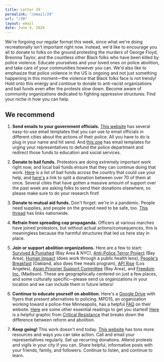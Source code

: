 ```yaml
---
title: Letter 39
permalink: "/email/39"
url: "/39"
layout: email
date: June 4, 2020
---
```


We're forgoing our regular format this week, since what we're doing recreationally isn't important right now. Instead, we'd like to encourage you all to donate to folks on the ground protesting the murders of George Floyd, Breonna Taylor, and the countless other Black folks who have been killed by police violence. Educate yourselves and your loved ones on police abolition, and take care of your communities however you can. We'd also like to emphasize that police violence in the US is ongoing and not just something happening in this moment—the violence that Black folks face is not trendy! Hold onto this energy and continue to donate to anti-racist organizations and bail funds even after the protests slow down. Become aware of community organizations dedicated to fighting oppressive structures. Find your niche in how you can help.

## We recommend

1. **Send emails to your government officials.** [This website](https://www.email2act.com) has several easy-to-use email templates that you can use to email officials in different cities about the actions of their police. All you have to do is plug in your name and hit send. And [this one](https://defund12.org/nyc) has email templates for urging your representatives to defund the police department and redirect those funds to education and social services.

2. **Donate to bail funds.** Protestors are doing extremely important work right now, and local bail funds ensure that they can continue doing that work. [Here](https://bailfunds.github.io) is a list of bail funds across the country that could use your help, and [here's](https://secure.actblue.com/donate/bail_funds_george_floyd) a link to split a donation between over 70 of them at once. Several cities that have gotten a massive amount of support over the past week are asking folks to send their donations elsewhere, so please make sure to do your research first!

3. **Donate to mutual aid funds.** Don't forget: we're in a pandemic. People need supplies, and people on the ground need to be safe, too. [This thread](https://twitter.com/thegirlwithfood/status/1267572248149442562) has links nationwide.

4. **Refrain from spreading cop propaganda.** Officers at various marches have joined protestors, but without actual actions/consequences, this is meaningless because the harmful structures that led us here stay in place.

5. **Join or support abolition organizations.** Here are a few to start: [Survived & Punished](https://survivedandpunished.org/about/) (Bay Area & NYC), [Anti-Police Terror Project](https://www.antipoliceterrorproject.org/) (Bay Area), [Human Impact](https://humanimpact.org/) (does work through a public health lens), [People's Breakfast](https://twitter.com/peoplesbreakoak?lang=en) (Oakland, also does free meals program), [API Rise](https://www.api-rise.org/) (Los Angeles), [Asian Prisoner Support Committee](https://www.asianprisonersupport.com/) (Bay Area), and [Freedom Inc.](https://freedom-inc.org/) (Madison). These are geographically centered on just a few places, and some culturally specific—please send us organizations in your location and we can include them in future letters!

6. **Continue to educate yourself on abolition.** Here's a [Google Drive](https://drive.google.com/drive/u/0/folders/1HUpCPvOwUJElxtUP4mCysAY9GyZrSmUk) with flyers that present alternatives to policing. MPD15, an organization working toward a police-free Minneapolis, has a helpful [FAQ](https://www.mpd150.com/faq/) on their website. [Here](http://www.usprisonculture.com/blog/essential-pic-reading-list/) are some other essential readings to get you started! [Here](https://static1.squarespace.com/static/59ead8f9692ebee25b72f17f/t/5b65cd58758d46d34254f22c/1533398363539/CR_NoCops_reform_vs_abolition_CRside.pdf) is a helpful graphic from [Critical Resistance](http://criticalresistance.org/abolish-policing/) that breaks down the difference between reform and abolition.

7. **Keep going!** This work doesn't end today. [This website](https://blacklivesmatters.carrd.co) has tons more resources and ways you can take action. Call and email your representatives regularly. Set up recurring donations. Attend protests and vigils in your city if you can. Share helpful, informative posts with your friends, family, and followers. Continue to listen, and continue to learn.
